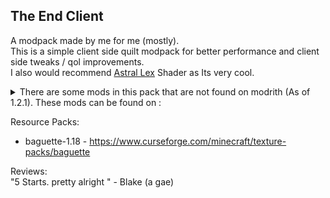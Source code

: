 ## The End Client
A modpack made by me for me (mostly).<br>
This is a simple client side quilt modpack for better performance and client side tweaks / qol improvements.<br>
I also would recommend [Astral Lex](https://www.curseforge.com/minecraft/customization/astralex-shader-bsl-edit) Shader as Its very cool.
<details>
  <summary>There are some mods in this pack that are not found on modrith (As of 1.2.1). These mods can be found on :</summary>
    <ul>
      <li>Xaero's World Map - https://www.curseforge.com/minecraft/mc-mods/xaeros-world-map</li>
      <li>Xaero's Minimap - https://www.curseforge.com/minecraft/mc-mods/xaeros-minimap</li>
      <li>WorldEdit - https://github.com/enginehub/WorldEdit</li>
      <li>Sheep Consistency - https://github.com/IMS212/sheepconsistency</li>
      <li>InfiniteMusic - https://github.com/Frinn38/Infinite-Music</li>
      <li>Controlling - https://github.com/jaredlll08/Controlling</li>
      <li>Masa mods (Litematica, MiniHUD, etc) - https://www.curseforge.com/members/masady/projects</li>
    </ul>
</details>

Resource Packs:
- baguette-1.18 -  https://www.curseforge.com/minecraft/texture-packs/baguette

Reviews:<br>
"5 Starts. pretty alright " - Blake (a gae)